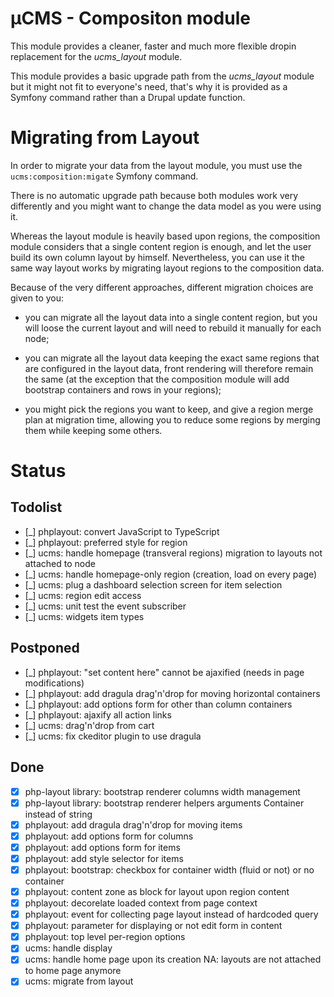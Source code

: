 # µCMS - Compositon module

This module provides a cleaner, faster and much more flexible dropin replacement
for the *ucms_layout* module.

This module provides a basic upgrade path from the *ucms_layout* module but it
might not fit to everyone's need, that's why it is provided as a Symfony command
rather than a Drupal update function.

# Migrating from Layout

In order to migrate your data from the layout module, you must use the
``ucms:composition:migate`` Symfony command.

There is no automatic upgrade path because both modules work very differently
and you might want to change the data model as you were using it.

Whereas the layout module is heavily based upon regions, the composition module
considers that a single content region is enough, and let the user build its own
column layout by himself. Nevertheless, you can use it the same way layout works
by migrating layout regions to the composition data.

Because of the very different approaches, different migration choices are given
to you:

 * you can migrate all the layout data into a single content region, but you
   will loose the current layout and will need to rebuild it manually for each
   node;

 * you can migrate all the layout data keeping the exact same regions that are
   configured in the layout data, front rendering will therefore remain the
   same (at the exception that the composition module will add bootstrap
   containers and rows in your regions);

 * you might pick the regions you want to keep, and give a region merge plan
   at migration time, allowing you to reduce some regions by merging them
   while keeping some others.

# Status

## Todolist

 * [_] phplayout: convert JavaScript to TypeScript
 * [_] phplayout: preferred style for region
 * [_] ucms: handle homepage (transveral regions) migration to layouts not attached to node
 * [_] ucms: handle homepage-only region (creation, load on every page)
 * [_] ucms: plug a dashboard selection screen for item selection
 * [_] ucms: region edit access
 * [_] ucms: unit test the event subscriber
 * [_] ucms: widgets item types

## Postponed

 * [_] phplayout: "set content here" cannot be ajaxified (needs in page modifications)
 * [_] phplayout: add dragula drag'n'drop for moving horizontal containers
 * [_] phplayout: add options form for other than column containers
 * [_] phplayout: ajaxify all action links
 * [_] ucms: drag'n'drop from cart
 * [_] ucms: fix ckeditor plugin to use dragula

## Done

 * [x] php-layout library: bootstrap renderer columns width management
 * [x] php-layout library: bootstrap renderer helpers arguments Container instead of string
 * [x] phplayout: add dragula drag'n'drop for moving items
 * [x] phplayout: add options form for columns
 * [x] phplayout: add options form for items
 * [x] phplayout: add style selector for items
 * [x] phplayout: bootstrap: checkbox for container width (fluid or not) or no container
 * [x] phplayout: content zone as block for layout upon region content
 * [x] phplayout: decorelate loaded context from page context
 * [x] phplayout: event for collecting page layout instead of hardcoded query
 * [x] phplayout: parameter for displaying or not edit form in content
 * [x] phplayout: top level per-region options
 * [x] ucms: handle display
 * [x] ucms: handle home page upon its creation NA: layouts are not attached to home page anymore
 * [x] ucms: migrate from layout
